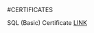 #CERTIFICATES

SQL (Basic) Certificate
[LINK](https://www.hackerrank.com/certificates/0f8f0ae04ec6)
